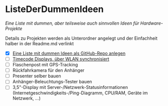 # ListeDerDummenIdeen

*Eine Liste mit dummen, aber teilsweise auch sinnvollen Ideen für Hardware-Projekte*

Details zu Projekten werden als Unterordner angelegt und der Einfachheit halber in der Readme.md verlinkt

- [x] [Eine Liste mit dummen Ideen als GitHub-Repo anlegen](https://github.com/t-aus-m/ListeDerDummenIdeen)
- [ ] [Timecode Displays, über WLAN synchronisiert](https://github.com/t-aus-m/ListeDerDummenIdeen/blob/master/TimeCode/Recherche.md)
- [ ] Flaschenpost mit GPS-Tracking
- [ ] Rückfahrkamera für den Anhänger
- [ ] Presenter selber bauen
- [ ] Anhänger-Beleuchtungs-Tester bauen
- [ ] 3,5"-Display mit Server-/Netzwerk-Statusinformationen  
      (Internetgeschwindigkeits-/Ping-Diagramm, CPU/RAM, Geräte im Netzwerk, ...)
